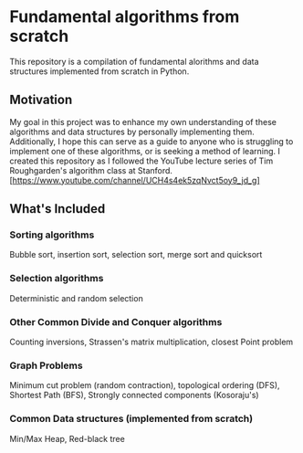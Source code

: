 # Fundamental algorithms from scratch

This repository is a compilation of fundamental alorithms and data structures implemented from scratch in Python. 

## Motivation

My goal in this project was to enhance my own understanding of these algorithms and data structures by personally implementing them. 
Additionally, I hope this can serve as a guide to anyone who is struggling to implement one of these algorithms, or is seeking a
method of learning. I created this repository as I followed the YouTube lecture series of Tim Roughgarden's algorithm class at Stanford.
[https://www.youtube.com/channel/UCH4s4ek5zqNvct5oy9_jd_g]

## What's Included

### Sorting algorithms
Bubble sort, insertion sort, selection sort, merge sort and quicksort

### Selection algorithms
Deterministic and random selection

### Other Common Divide and Conquer algorithms
Counting inversions, Strassen's matrix multiplication, closest Point problem

### Graph Problems
Minimum cut problem (random contraction), topological ordering (DFS), Shortest Path (BFS), Strongly connected components (Kosoraju's)

### Common Data structures (implemented from scratch)
Min/Max Heap, Red-black tree
